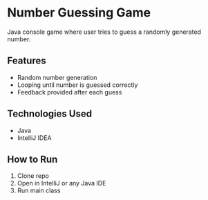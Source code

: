 # Number Guessing Game
Java console game where user tries to guess a randomly generated number.

## Features
- Random number generation
- Looping until number is guessed correctly
- Feedback provided after each guess

## Technologies Used
- Java
- IntelliJ IDEA

## How to Run
1. Clone repo
2. Open in IntelliJ or any Java IDE
3. Run main class
